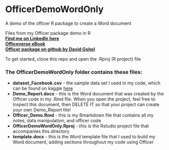 # OfficerDemoWordOnly  
A demo of the officer R package to create a Word document  

  
Files from my Officer package demo in R   
[**Find me on LinkedIn here**](https://www.linkedin.com/in/libbyheeren/)   
[**Officeverse eBook**](https://ardata-fr.github.io/officeverse/index.html)  
[**Officer package on github by David Gohel**](https://github.com/davidgohel/officer)  

To get started, clone this repo and open the .Rproj (R project) file  
 
### The OfficerDemoWordOnly folder contains these files:    

* **dataset_Facebook.csv** - the sample data set I used in my code, which can be found on kaggle [here](https://www.kaggle.com/roxannac/facebook-data)  
* **Demo_Report.docx** - this is the Word document that was created by the Officer code in my .Rmd file. When you open the project, feel free to inspect this document, then DELETE IT so that your project can create your own Demo_Report file!    
* **Officer_Demo.Rmd** - this is my Rmarkdown file that contains all my notes, data manipulation, and officer code  
* **OfficerDemoWordOnly.Rproj** - this is the Rstudio project file that accompanies this directory  
* **template.docx** - this is the Word template file that I used to build my Word document, adding sections throughout my code using Officer  
